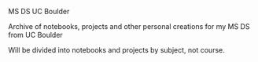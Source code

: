 MS DS UC Boulder

Archive of notebooks, projects and other personal creations for my MS DS from UC Boulder

Will be divided into notebooks and projects by subject, not course.
